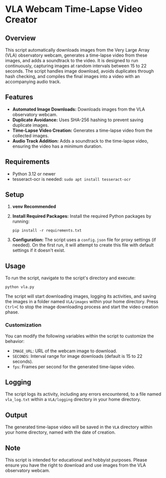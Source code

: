# VLA Webcam Time-Lapse Video Creator

## Overview

This script automatically downloads images from the Very Large Array (VLA) observatory webcam, generates a time-lapse video from these images, and adds a soundtrack to the video. It is designed to run continuously, capturing images at random intervals between 15 to 22 seconds. The script handles image download, avoids duplicates through hash checking, and compiles the final images into a video with an accompanying audio track.

## Features

- **Automated Image Downloads:** Downloads images from the VLA observatory webcam.
- **Duplicate Avoidance:** Uses SHA-256 hashing to prevent saving duplicate images.
- **Time-Lapse Video Creation:** Generates a time-lapse video from the collected images.
- **Audio Track Addition:** Adds a soundtrack to the time-lapse video, ensuring the video has a minimum duration.

## Requirements

- Python 3.12 or newer
- tesseract-ocr is needed: `sudo apt install tesseract-ocr`


## Setup

1. **venv Recommended**

2. **Install Required Packages:** Install the required Python packages by running:

    ```
    pip install -r requirements.txt
    ```

3. **Configuration:** The script uses a `config.json` file for proxy settings (if needed). On the first run, it will attempt to create this file with default settings if it doesn't exist.

## Usage

To run the script, navigate to the script's directory and execute:

```
python vla.py
```

The script will start downloading images, logging its activities, and saving the images in a folder named `VLA/images` within your home directory. Press `Ctrl+C` to stop the image downloading process and start the video creation phase.

### Customization

You can modify the following variables within the script to customize the behavior:

- `IMAGE_URL`: URL of the webcam image to download.
- `SECONDS`: Interval range for image downloads (default is 15 to 22 seconds).
- `fps`: Frames per second for the generated time-lapse video.

## Logging

The script logs its activity, including any errors encountered, to a file named `vla_log.txt` within a `VLA/logging` directory in your home directory.

## Output

The generated time-lapse video will be saved in the `VLA` directory within your home directory, named with the date of creation.

## Note

This script is intended for educational and hobbyist purposes. Please ensure you have the right to download and use images from the VLA observatory webcam.
